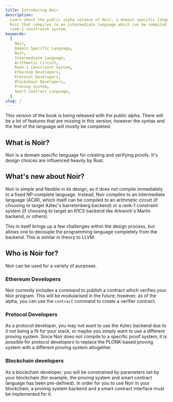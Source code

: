 ```yaml
---
title: Introducing Noir
description:
  Learn about the public alpha release of Noir, a domain specific language heavily influenced by
  Rust that compiles to an intermediate language which can be compiled to an arithmetic circuit or a
  rank-1 constraint system.
keywords:
  [
    Noir,
    Domain Specific Language,
    Rust,
    Intermediate Language,
    Arithmetic Circuit,
    Rank-1 Constraint System,
    Ethereum Developers,
    Protocol Developers,
    Blockchain Developers,
    Proving System,
    Smart Contract Language,
  ]
slug: /
---
```


This version of the book is being released with the public alpha. There will be a lot of features
that are missing in this version, however the syntax and the feel of the language will mostly be
completed.

## What is Noir?

Noir is a domain specific language for creating and verifying proofs. It's design choices are
influenced heavily by Rust.

## What's new about Noir?

Noir is simple and flexible in its design, as it does not compile immediately to a fixed
NP-complete language. Instead, Noir compiles to an intermediate language (ACIR), which itself can be compiled
to an arithmetic circuit (if choosing to target Aztec's barretenberg backend) or a rank-1 constraint system (if choosing to target an R1CS backend like Arkwork's Marlin backend, or others). 

This in itself brings up a few challenges
within the design process, but allows one to decouple the programming language completely from the
backend. This is similar in theory to LLVM.

## Who is Noir for?

Noir can be used for a variety of purposes.

### Ethereum Developers

Noir currently includes a command to publish a contract which verifies your Noir program. This will
be modularised in the future; however, as of the alpha, you can use the `contract` command to create
a verifier contract.

### Protocol Developers

As a protocol developer, you may not want to use the Aztec backend due to it not being a fit for
your stack, or maybe you simply want to use a different proving system. Since Noir does not compile
to a specific proof system, it is possible for protocol developers to replace the PLONK-based
proving system with a different proving system altogether. 

### Blockchain developers

As a blockchain developer, you will be constrained by parameters set by your blockchain (for example, the
proving system and smart contract language has been pre-defined). In order for you to use Noir in
your blockchain, a proving system backend and a smart contract interface
must be implemented for it.
